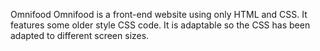 Omnifood
Omnifood is a front-end website using only HTML and CSS. 
It features some older style CSS code.
It is adaptable so the CSS has been adapted to different screen sizes.
